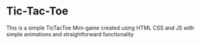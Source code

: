 # Tic-Tac-Toe
This is a simple TicTacToe Mini-game created using HTML CSS and JS  with simple animations and straightforward functionality
